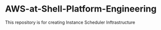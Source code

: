# AWS-at-Shell-Platform-Engineering
This repository is for creating Instance Scheduler Inftrastructure